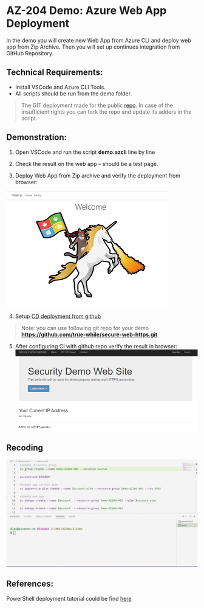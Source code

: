 # AZ-204 Demo: Azure Web App Deployment

In the demo you will create new Web App from Azure CLI and deploy web app from Zip Archive. 
Then you will set up continues integration from GitHub Repository.

## Technical Requirements:

- Install VSCode and Azure CLI Tools.
- All scripts should be run from the demo folder.

> The GIT deployment made for the public [repo](https://github.com/true-while/secure-web-https.git). In case of the insufficient rights you can fork the repo and update its adders in the script.

## Demonstration:

1. Open VSCode and run the script **demo.azcli** line by line
2. Check the result on the web app – should be a test page.

3. Deploy Web App from Zip archive and verify the deployment from browser: 

![Test page](testpage.png)

4. Setup [CD deployment from github](https://docs.microsoft.com/en-us/azure/app-service/deploy-continuous-deployment)

> Note: you can use following git repo for your demo **https://github.com/true-while/secure-web-https.git**

5. After configuring CI with github repo verify the result in browser:
![Git page](gitpage.png)


## Recoding

![demo](./m1-demo2.gif)

## References:

PowerShell deployment  tutorial could be find [here](https://docs.microsoft.com/en-us/azure/app-service/scripts/powershell-deploy-staging-environment)